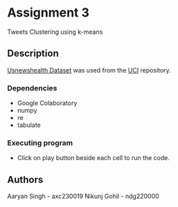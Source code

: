 # Assignment 3

Tweets Clustering using k-means

## Description
[Usnewshealth Dataset](https://raw.githubusercontent.com/aaryans99/CS-6375-Machine-Learning/main/Assignment%203/Health-Tweets/usnewshealth.txt) was used from the [UCI](https://archive.ics.uci.edu/dataset/438/health+news+in+twitter) repository.

### Dependencies

* Google Colaboratory
* numpy
* re
* tabulate

### Executing program

* Click on play button beside each cell to run the code.

## Authors

Aaryan Singh - axc230019
Nikunj Gohil - ndg220000




